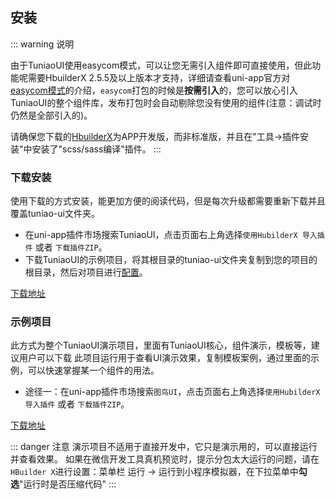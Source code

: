 ## 安装
<demo-model url="/"></demo-model>

::: warning 说明

由于TuniaoUI使用easycom模式，可以让您无需引入组件即可直接使用，但此功能呢需要HbuilderX 2.5.5及以上版本才支持，详细请查看uni-app官方对[easycom模式](https://uniapp.dcloud.io/collocation/pages?id=easycom)的介绍，`easycom`打包的时候是**按需引入**的，您可以放心引入TuniaoUI的整个组件库，发布打包时会自动剔除您没有使用的组件(注意：调试时仍然是全部引入的)。

请确保您下载的[HbuilderX](https://www.dcloud.io/hbuilderx.html)为APP开发版，而非标准版，并且在"工具->插件安装"中安装了"scss/sass编译"插件。
:::


### 下载安装

使用下载的方式安装，能更加方便的阅读代码，但是每次升级都需要重新下载并且覆盖tuniao-ui文件夹。

- 在uni-app插件市场搜索TuniaoUI，点击页面右上角选择`使用HubilderX 导入插件` 或者 `下载插件ZIP`。
- 下载TuniaoUI的示例项目，将其根目录的tuniao-ui文件夹复制到您的项目的根目录，然后对项目进行[配置](./setting.html#配置步骤)。

[下载地址](https://gitee.com/TSpecific/tuniao-ui)



### 示例项目

此方式为整个TuniaoUI演示项目，里面有TuniaoUI核心，组件演示，模板等，建议用户可以下载 此项目运行用于查看UI演示效果，复制模板案例，通过里面的示例，可以快速掌握某一个组件的用法。

- 途径一：在uni-app插件市场搜索`图鸟UI`，点击页面右上角选择`使用HubilderX 导入插件` 或者 `下载插件ZIP`。

[下载地址](https://ext.dcloud.net.cn/plugin?id=7088)



::: danger 注意
演示项目不适用于直接开发中，它只是演示用的，可以直接运行并查看效果。
如果在微信开发工具真机预览时，提示分包太大运行的问题，请在`HBuilder X`进行设置：菜单栏 运行 -> 运行到小程序模拟器，在下拉菜单中**勾选**"运行时是否压缩代码"
:::


